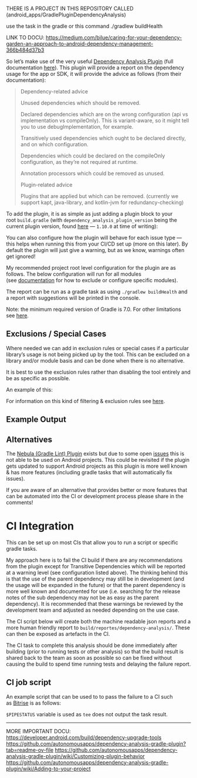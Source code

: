 THERE IS A PROJECT IN THIS REPOSITORY CALLED (android_apps/GradlePluginDependencyAnalysis)

use the task in the gradle or this command ./gradlew buildHealth

LINK TO DOCU:
https://medium.com/bilue/caring-for-your-dependency-garden-an-approach-to-android-dependency-management-366b484d37b3

So let’s make use of the very useful [Dependency Analysis Plugin](https://github.com/autonomousapps/dependency-analysis-android-gradle-plugin) (full documentation [here](https://github.com/autonomousapps/dependency-analysis-android-gradle-plugin/wiki)). This plugin will provide a report on the dependency usage for the app or SDK, it will provide the advice as follows (from their documentation):

> Dependency-related advice
> 
> Unused dependencies which should be removed.
> 
> Declared dependencies which are on the wrong configuration (api vs implementation vs compileOnly). This is variant-aware, so it might tell you to use debugImplementation, for example.
> 
> Transitively used dependencies which ought to be declared directly, and on which configuration.
> 
> Dependencies which could be declared on the compileOnly configuration, as they’re not required at runtime.
> 
> Annotation processors which could be removed as unused.
> 
> Plugin-related advice
> 
> Plugins that are applied but which can be removed. (currently we support kapt, java-library, and kotlin-jvm for redundancy-checking)

To add the plugin, it is as simple as just adding a plugin block to your root `build.gradle` (with `dependency_analysis_plugin_version` being the current plugin version, found [here](https://plugins.gradle.org/plugin/com.autonomousapps.dependency-analysis) — `1.10.0` at time of writing):

You can also configure how the plugin will behave for each issue type — this helps when running this from your CI/CD set up (more on this later). By default the plugin will just give a warning, but as we know, warnings often get ignored!

My recommended project root level configuration for the plugin are as follows. The below configuration will run for all modules (see [documentation](https://github.com/autonomousapps/dependency-analysis-android-gradle-plugin/wiki/Customizing-plugin-behavior#failure-conditions-and-filtering) for how to exclude or configure specific modules).

The report can be run as a gradle task as using `./gradlew buildHealth` and a report with suggestions will be printed in the console.

Note: the minimum required version of Gradle is 7.0. For other limitations see [here](https://github.com/autonomousapps/dependency-analysis-android-gradle-plugin/wiki/Compatibilities-&-Limitations).

## Exclusions / Special Cases

Where needed we can add in exclusion rules or special cases if a particular library’s usage is not being picked up by the tool. This can be excluded on a library and/or module basis and can be done when there is no alternative.

It is best to use the exclusion rules rather than disabling the tool entirely and be as specific as possible.

An example of this:

For information on this kind of filtering & exclusion rules see [here](https://github.com/autonomousapps/dependency-analysis-android-gradle-plugin/wiki/Customizing-plugin-behavior).

## Example Output

## Alternatives

The [Nebula (Gradle Lint) Plugin](https://github.com/nebula-plugins/gradle-lint-plugin) exists but due to some open [issues](https://github.com/nebula-plugins/gradle-lint-plugin/issues/342) this is not able to be used on Android projects. This could be revisited if the plugin gets updated to support Android projects as this plugin is more well known & has more features (including gradle tasks that will automatically fix issues).

If you are aware of an alternative that provides better or more features that can be automated into the CI or development process please share in the comments!

# CI Integration

This can be set up on most CIs that allow you to run a script or specific gradle tasks.

My approach here is to fail the CI build if there are any recommendations from the plugin except for Transitive Dependencies which will be reported at a warning level (see configuration listed above). The thinking behind this is that the use of the parent dependency may still be in development (and the usage will be expanded in the future) or that the parent dependency is more well known and documented for use (i.e. searching for the release notes of the sub dependency may not be as easy as the parent dependency). It is recommended that these warnings be reviewed by the development team and adjusted as needed depending on the use case.

The CI script below will create both the machine readable json reports and a more human friendly report to `build/reportes/dependency-analysis/`. These can then be exposed as artefacts in the CI.

The CI task to complete this analysis should be done immediately after building (prior to running tests or other analysis) so that the build result is shared back to the team as soon as possible so can be fixed without causing the build to spend time running tests and delaying the failure report.

## CI job script

An example script that can be used to to pass the failure to a CI such as [Bitrise](https://www.bitrise.io/) is as follows:

`$PIPESTATUS` variable is used as `tee` does not output the task result.

-------

MORE IMPORTANT DOCU:
https://developer.android.com/build/dependency-upgrade-tools
https://github.com/autonomousapps/dependency-analysis-gradle-plugin?tab=readme-ov-file
https://github.com/autonomousapps/dependency-analysis-gradle-plugin/wiki/Customizing-plugin-behavior
https://github.com/autonomousapps/dependency-analysis-gradle-plugin/wiki/Adding-to-your-project


